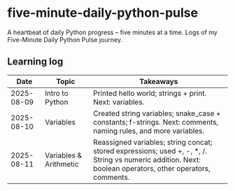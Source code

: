 
# five-minute-daily-python-pulse

A heartbeat of daily Python progress – five minutes at a time. Logs of my Five-Minute Daily Python Pulse journey.

## Learning log

| Date       | Topic             | Takeaways |
|------------|-------------------|-----------|
| 2025-08-09 | Intro to Python    | Printed hello world; strings + print. Next: variables. |
| 2025-08-10 | Variables          | Created string variables; snake_case + constants; f-strings. Next: comments, naming rules, and more variables. |
| 2025-08-11 | Variables & Arithmetic          | Reassigned variables; string concat; stored expressions; used +, -, *, /. String vs numeric addition. Next: boolean operators, other operators, comments. |
